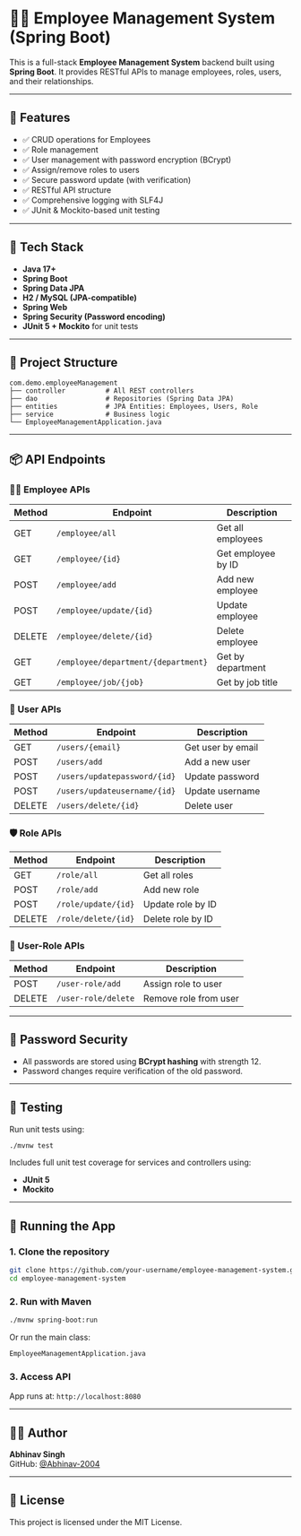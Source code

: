 # 👨‍💼 Employee Management System (Spring Boot)

This is a full-stack **Employee Management System** backend built using **Spring Boot**. It provides RESTful APIs to manage employees, roles, users, and their relationships.

---

## 🔧 Features

- ✅ CRUD operations for Employees
- ✅ Role management
- ✅ User management with password encryption (BCrypt)
- ✅ Assign/remove roles to users
- ✅ Secure password update (with verification)
- ✅ RESTful API structure
- ✅ Comprehensive logging with SLF4J
- ✅ JUnit & Mockito-based unit testing

---

## 🧱 Tech Stack

- **Java 17+**
- **Spring Boot**
- **Spring Data JPA**
- **H2 / MySQL (JPA-compatible)**
- **Spring Web**
- **Spring Security (Password encoding)**
- **JUnit 5 + Mockito** for unit tests

---

## 📂 Project Structure

```
com.demo.employeeManagement
├── controller          # All REST controllers
├── dao                 # Repositories (Spring Data JPA)
├── entities            # JPA Entities: Employees, Users, Role
├── service             # Business logic
└── EmployeeManagementApplication.java
```

---

## 📦 API Endpoints

### 👩‍💼 Employee APIs

| Method | Endpoint                            | Description        |
| ------ | ----------------------------------- | ------------------ |
| GET    | `/employee/all`                     | Get all employees  |
| GET    | `/employee/{id}`                    | Get employee by ID |
| POST   | `/employee/add`                     | Add new employee   |
| POST   | `/employee/update/{id}`             | Update employee    |
| DELETE | `/employee/delete/{id}`             | Delete employee    |
| GET    | `/employee/department/{department}` | Get by department  |
| GET    | `/employee/job/{job}`               | Get by job title   |

### 👤 User APIs

| Method | Endpoint                     | Description       |
| ------ | ---------------------------- | ----------------- |
| GET    | `/users/{email}`             | Get user by email |
| POST   | `/users/add`                 | Add a new user    |
| POST   | `/users/updatepassword/{id}` | Update password   |
| POST   | `/users/updateusername/{id}` | Update username   |
| DELETE | `/users/delete/{id}`         | Delete user       |

### 🛡️ Role APIs

| Method | Endpoint            | Description       |
| ------ | ------------------- | ----------------- |
| GET    | `/role/all`         | Get all roles     |
| POST   | `/role/add`         | Add new role      |
| POST   | `/role/update/{id}` | Update role by ID |
| DELETE | `/role/delete/{id}` | Delete role by ID |

### 🔁 User-Role APIs

| Method | Endpoint            | Description           |
| ------ | ------------------- | --------------------- |
| POST   | `/user-role/add`    | Assign role to user   |
| DELETE | `/user-role/delete` | Remove role from user |

---

## 🔐 Password Security

- All passwords are stored using **BCrypt hashing** with strength 12.
- Password changes require verification of the old password.

---

## 🧪 Testing

Run unit tests using:

```bash
./mvnw test
```

Includes full unit test coverage for services and controllers using:

- **JUnit 5**
- **Mockito**

---

## 🚀 Running the App

### 1. Clone the repository

```bash
git clone https://github.com/your-username/employee-management-system.git
cd employee-management-system
```

### 2. Run with Maven

```bash
./mvnw spring-boot:run
```

Or run the main class:

```bash
EmployeeManagementApplication.java
```

### 3. Access API

App runs at: `http://localhost:8080`

---

## 🧑‍💻 Author

**Abhinav Singh**  
GitHub: [@Abhinav-2004](https://github.com/Abhinav-2004)

---

## 📝 License

This project is licensed under the MIT License.

